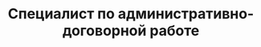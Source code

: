 ---
name: "Екатерина Еремеева"
title: "Специалист по административно-договорной работе"
photo: "e.eremeeva.jpg"
order: 20
---
